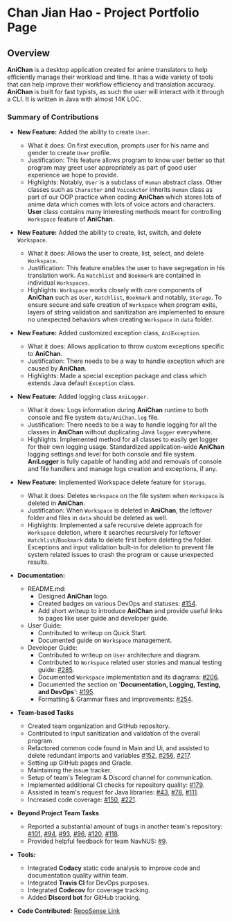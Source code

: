 # Chan Jian Hao - Project Portfolio Page

## Overview

**AniChan** is a desktop application created for anime translators to help efficiently manage their workload and time. It has a wide variety of tools that can help improve their workflow efficiency and translation accuracy. **AniChan** is built for fast typists, as such the user will interact with it through a CLI. It is written in Java with almost 14K LOC. 

### Summary of Contributions

*   **New Feature:** Added the ability to create `User`.
    *   What it does: On first execution, prompts user for his name and gender to create `User` profile.
    *   Justification: This feature allows program to know user better so that program may greet user appropriately as part of good user experience we hope to provide.
    *   Highlights: Notably, `User` is a subclass of `Human` abstract class. Other classes such as `Character` and `VoiceActor` inherits `Human` class as part of our OOP practice when coding **AniChan** which stores lots of anime data which comes with lots of voice actors and characters. **User** class contains many interesting methods meant for controlling `Workspace` feature of **AniChan**.

*   **New Feature:** Added the ability to create, list, switch, and delete `Workspace`.
    *   What it does: Allows the user to create, list, select, and delete `Workspace`.
    *   Justification: This feature enables the user to have segregation in his translation work. As `Watchlist` and `Bookmark` are contained in individual `Workspaces`.
    *   Highlights: `Workspace` works closely with core components of **AniChan** such as `User`, `Watchlist`, `Bookmark` and notably, `Storage`. To ensure secure and safe creation of `Workspace` when program exits, layers of string validation and sanitization are implemented to ensure no unexpected behaviors when creating `Workspace` in `data` folder.

*   **New Feature:** Added customized exception class, `AniException`.
    *   What it does: Allows application to throw custom exceptions specific to **AniChan**.
    *   Justification: There needs to be a way to handle exception which are caused by **AniChan**.
    *   Highlights: Made a special exception package and class which extends Java default `Exception` class.

*   **New Feature:** Added logging class `AniLogger`.
    *   What it does: Logs information during **AniChan** runtime to both console and file system `data/AniChan.log` file.
    *   Justification: There needs to be a way to handle logging for all the classes in **AniChan** without duplicating Java `logger` everywhere.
    *   Highlights: Implemented method for all classes to easily get logger for their own logging usage. Standardized application-wide **AniChan** logging settings and level for both console and file system. **AniLogger** is fully capable of handling add and removals of console and file handlers and manage logs creation and exceptions, if any.

*   **New Feature:** Implemented Workspace delete feature for `Storage`.
    *   What it does: Deletes `Workspace` on the file system when `Workspace` is deleted in **AniChan**.
    *   Justification: When `Workspace` is deleted in **AniChan**, the leftover folder and files in `data` should be deleted as well.
    *   Highlights: Implemented a safe recursive delete approach for `Workspace` deletion, where it searches recursively for leftover `Watchlist`/`Bookmark` data to delete first before deleting the folder. Exceptions and input validation built-in for deletion to prevent file system related issues to crash the program or cause unexpected results.

*   **Documentation:**
    *   README.md:
        * Designed **AniChan** logo.
        * Created badges on various DevOps and statuses: [#154](https://github.com/AY2021S1-CS2113T-F12-2/tp/issues/154).
        * Add short writeup to introduce **AniChan** and provide useful links to pages like user guide and developer guide.
    *   User Guide: 
        *   Contributed to writeup on Quick Start.
        *   Documented guide on `Workspace` management.
    *   Developer Guide:
        *   Contributed to writeup on `User` architecture and diagram.
        *   Contributed to `Workspace` related user stories and manual testing guide: [#285](https://github.com/AY2021S1-CS2113T-F12-2/tp/pull/285).
        *   Documented `Workspace` implementation and its diagrams: [#206](https://github.com/AY2021S1-CS2113T-F12-2/tp/pull/206).
        *   Documented the section on '**Documentation, Logging, Testing, and DevOps**': [#195](https://github.com/AY2021S1-CS2113T-F12-2/tp/issues/195).
        *   Formatting & Grammar fixes and improvements: [#254](https://github.com/AY2021S1-CS2113T-F12-2/tp/pull/254).

*   **Team-based Tasks**
    *   Created team organization and GitHub repository.
    *   Contributed to input sanitization and validation of the overall program.
    *   Refactored common code found in Main and Ui, and assisted to delete redundant imports and variables [#152](https://github.com/AY2021S1-CS2113T-F12-2/tp/pull/152), [#256](https://github.com/AY2021S1-CS2113T-F12-2/tp/pull/256), [#217](https://github.com/AY2021S1-CS2113T-F12-2/tp/pull/217).
    *   Setting up GitHub pages and Gradle.
    *   Maintaining the issue tracker.
    *   Setup of team's Telegram & Discord channel for communication.
    *   Implemented additional CI checks for repository quality: [#179](https://github.com/AY2021S1-CS2113T-F12-2/tp/pull/179).
    *   Assisted in team's request for Java libraries: [#43](https://github.com/nus-cs2113-AY2021S1/forum/issues/43), [#78](https://github.com/nus-cs2113-AY2021S1/forum/issues/78), [#111](https://github.com/nus-cs2113-AY2021S1/forum/issues/111).
    *   Increased code coverage: [#150](https://github.com/AY2021S1-CS2113T-F12-2/tp/pull/150), [#221](https://github.com/AY2021S1-CS2113T-F12-2/tp/pull/221).

*   **Beyond Project Team Tasks**
    *   Reported a substantial amount of bugs in another team's repository: [#101](https://github.com/AY2021S1-CS2113-T13-4/tp/issues/101), [#94](https://github.com/AY2021S1-CS2113-T13-4/tp/issues/94), [#93](https://github.com/AY2021S1-CS2113-T13-4/tp/issues/93), [#96](https://github.com/AY2021S1-CS2113-T13-4/tp/issues/96), [#120](https://github.com/AY2021S1-CS2113-T13-4/tp/issues/120), [#118](https://github.com/AY2021S1-CS2113-T13-4/tp/issues/118).
    *   Provided helpful feedback for team NavNUS: [#9](https://github.com/nus-cs2113-AY2021S1/tp/pull/9/files/cabbf353f022bfb19f0bdeeeb17ba7572bed1484).

*   **Tools:**
    *   Integrated **Codacy** static code analysis to improve code and documentation quality within team.
    *   Integrated **Travis CI** for DevOps purposes.
    *   Integrated **Codecov** for coverage tracking.
    *   Added **Discord bot** for GitHub tracking.

*   **Code Contributed:** [RepoSense Link](https://nus-cs2113-ay2021s1.github.io/tp-dashboard/#breakdown=true&search=chanjianhao&sort=groupTitle&sortWithin=title&since=2020-09-27&timeframe=commit&mergegroup=&groupSelect=groupByRepos&checkedFileTypes=docs~functional-code~test-code~other&tabOpen=true&tabType=authorship&tabAuthor=ChanJianHao&tabRepo=AY2021S1-CS2113T-F12-2%2Ftp%5Bmaster%5D&authorshipIsMergeGroup=false&authorshipFileTypes=docs~functional-code~test-code~other)
